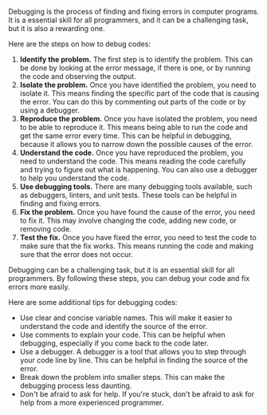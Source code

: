   
Debugging is the process of finding and fixing errors in computer programs. It is a essential skill for all programmers, and it can be a challenging task, but it is also a rewarding one.

Here are the steps on how to debug codes:

1. **Identify the problem.** The first step is to identify the problem. This can be done by looking at the error message, if there is one, or by running the code and observing the output.
2. **Isolate the problem.** Once you have identified the problem, you need to isolate it. This means finding the specific part of the code that is causing the error. You can do this by commenting out parts of the code or by using a debugger.
3. **Reproduce the problem.** Once you have isolated the problem, you need to be able to reproduce it. This means being able to run the code and get the same error every time. This can be helpful in debugging, because it allows you to narrow down the possible causes of the error.
4. **Understand the code.** Once you have reproduced the problem, you need to understand the code. This means reading the code carefully and trying to figure out what is happening. You can also use a debugger to help you understand the code.
5. **Use debugging tools.** There are many debugging tools available, such as debuggers, linters, and unit tests. These tools can be helpful in finding and fixing errors.
6. **Fix the problem.** Once you have found the cause of the error, you need to fix it. This may involve changing the code, adding new code, or removing code.
7. **Test the fix.** Once you have fixed the error, you need to test the code to make sure that the fix works. This means running the code and making sure that the error does not occur.

Debugging can be a challenging task, but it is an essential skill for all programmers. By following these steps, you can debug your code and fix errors more easily.

Here are some additional tips for debugging codes:

- Use clear and concise variable names. This will make it easier to understand the code and identify the source of the error.
- Use comments to explain your code. This can be helpful when debugging, especially if you come back to the code later.
- Use a debugger. A debugger is a tool that allows you to step through your code line by line. This can be helpful in finding the source of the error.
- Break down the problem into smaller steps. This can make the debugging process less daunting.
- Don't be afraid to ask for help. If you're stuck, don't be afraid to ask for help from a more experienced programmer.